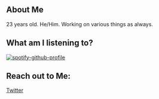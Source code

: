 ## About Me
23 years old.
He/Him.
Working on various things as always.


## What am I listening to?
[![spotify-github-profile](https://spotify-github-profile.vercel.app/api/view?uid=mrjamesweston&cover_image=true&theme=compact)](https://github.com/kittinan/spotify-github-profile)


## Reach out to Me:
[Twitter](https://twitter.com/austinjgaudet)
